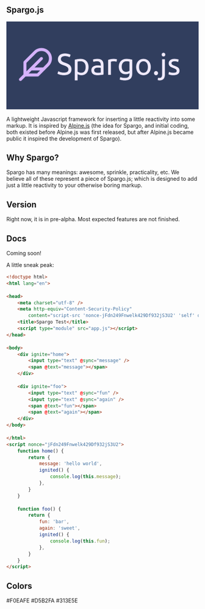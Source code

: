 ## Spargo.js

<p align="center"><img src="/logo_with_text.png" alt="Spargo.js Logo"></p>

A lightweight Javascript framework for inserting a little reactivity into some markup. It is inspired by [Alpine.js](https://github.com/alpinejs/alpine) (the idea for Spargo, and initial coding, both existed before Alpine.js was first released, but after Alpine.js became public it inspired the development of Spargo).

## Why Spargo?

Spargo has many meanings: awesome, sprinkle, practicality, etc. We believe all of these represent a piece of Spargo.js; which is designed to add just a little reactivity to your otherwise boring markup.

## Version

Right now, it is in pre-alpha. Most expected features are not finished.

## Docs

Coming soon!

A little sneak peak:

```html
<!doctype html>
<html lang="en">

<head>
    <meta charset="utf-8" />
    <meta http-equiv="Content-Security-Policy"
        content="script-src 'nonce-jFdn249Fnwelk429Df932jS3U2' 'self' data:; default-src 'self';">
    <title>Spargo Test</title>
    <script type="module" src="app.js"></script>
</head>

<body>
    <div ignite="home">
        <input type="text" @sync="message" />
        <span @text="message"></span>
    </div>

    <div ignite="foo">
        <input type="text" @sync="fun" />
        <input type="text" @sync="again" />
        <span @text="fun"></span>
        <span @text="again"></span>
    </div>
</body>

</html>
<script nonce="jFdn249Fnwelk429Df932jS3U2">
    function home() {
        return {
            message: 'hello world',
            ignited() {
                console.log(this.message);
            },
        }
    }

    function foo() {
        return {
            fun: 'bar',
            again: 'sweet',
            ignited() {
                console.log(this.fun);
            },
        }
    }
</script>
```

## Colors
#F0EAFE
#D5B2FA
#313E5E